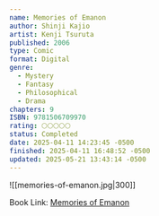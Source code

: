 ```yaml
---
name: Memories of Emanon
author: Shinji Kajio
artist: Kenji Tsuruta
published: 2006
type: Comic
format: Digital
genre:
  - Mystery
  - Fantasy
  - Philosophical
  - Drama
chapters: 9
ISBN: 9781506709970
rating: 🌕🌕🌕🌕🌕
status: Completed
date: 2025-04-11 14:23:45 -0500
finished: 2025-04-11 16:48:52 -0500
updated: 2025-05-21 13:43:14 -0500
---
```


![[memories-of-emanon.jpg|300]]

Book Link: [Memories of Emanon](https://myanimelist.net/manga/17465/Omoide_Emanon)
